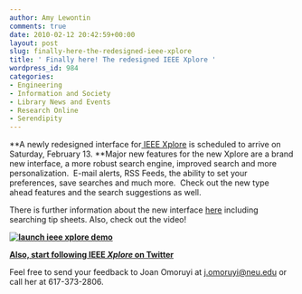 ```yaml
---
author: Amy Lewontin
comments: true
date: 2010-02-12 20:42:59+00:00
layout: post
slug: finally-here-the-redesigned-ieee-xplore
title: ' Finally here! The redesigned IEEE Xplore '
wordpress_id: 984
categories:
- Engineering
- Information and Society
- Library News and Events
- Research Online
- Serendipity
---
```


**A newly redesigned interface for[ IEEE Xplore](http://ieeexplore.ieee.org/) is scheduled to arrive on Saturday, February 13. **Major new features for the new Xplore are a brand new interface, a more robust search engine, improved search and more personalization.  E-mail alerts, RSS Feeds, the ability to set your preferences, save searches and much more.  Check out the new type ahead features and the search suggestions as well.

There is further information about the new interface [here](http://www.ieee.org/web/publications/subscriptions/newieeexplore/) including searching tip sheets.
Also, check out the video!

****[![launch ieee xplore demo](http://www.ieee.org/portal/cms_docs_iportals/iportals/publications/subscriptions/newieeexplore/launch_xplore_demo_160x113.gif)](http://www.ieee.org/services/09-CRS-0338-xplore_demo/09-CRS-0338-xplore_demo.html)****

****[Also, start following IEEE _Xplore_ on Twitter](http://twitter.com/IEEEXplore)****

Feel free to send your feedback to Joan Omoruyi at [j.omoruyi@neu.edu](mailto:j.omoruyi@neu.edu) or call her at 617-373-2806.
